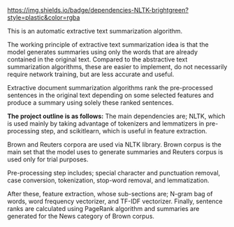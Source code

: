 https://img.shields.io/badge/dependencies-NLTK-brightgreen?style=plastic&color=rgba

This is an automatic extractive text summarization algorithm.

The working principle of extractive text summarization idea is that the model generates summaries using only the words that are already contained in the original text. Compared to the abstractive text summarization algorithms, these are easier to implement, do not necessarily require network training, but are less accurate and useful.

Extractive document summarization algorithms rank the pre-processed sentences in the original text depending on some selected features and produce a summary using solely these ranked sentences. 

********The project outline is as follows:********
The main dependencies are; NLTK, which is used mainly by taking advantage of tokenizers and lemmatizers in pre-processing step, and scikitlearn, which is useful in feature extraction.

Brown and Reuters corpora are used via NLTK library. Brown corpus is the main set that the model uses to generate summaries and Reuters corpus is used only for trial purposes.

Pre-processing step includes; special character and punctuation removal, case conversion, tokenization, stop-word removal, and lemmatization. 

After these, feature extraction, whose sub-sections are; N-gram bag of words, word frequency vectorizer, and TF-IDF vectorizer.
Finally, sentence ranks are calculated using PageRank algorithm and summaries are generated for the News category of Brown corpus.
